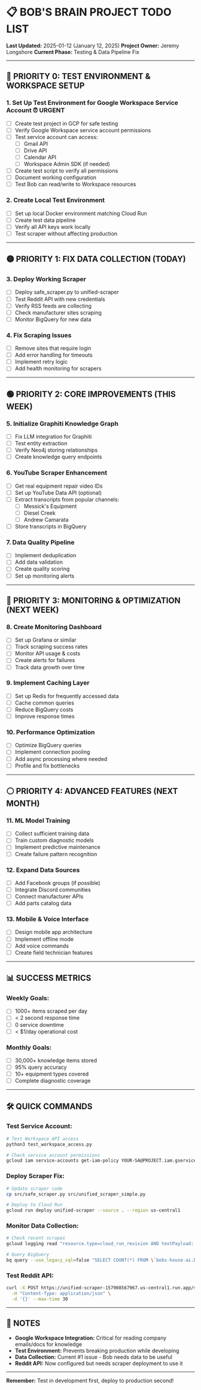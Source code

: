 # 📋 BOB'S BRAIN PROJECT TODO LIST
**Last Updated:** 2025-01-12 (January 12, 2025)
**Project Owner:** Jeremy Longshore
**Current Phase:** Testing & Data Pipeline Fix

---

## 🔴 PRIORITY 0: TEST ENVIRONMENT & WORKSPACE SETUP

### 1. **Set Up Test Environment for Google Workspace Service Account** ⏰ URGENT
- [ ] Create test project in GCP for safe testing
- [ ] Verify Google Workspace service account permissions
- [ ] Test service account can access:
  - [ ] Gmail API
  - [ ] Drive API
  - [ ] Calendar API
  - [ ] Workspace Admin SDK (if needed)
- [ ] Create test script to verify all permissions
- [ ] Document working configuration
- [ ] Test Bob can read/write to Workspace resources

### 2. **Create Local Test Environment**
- [ ] Set up local Docker environment matching Cloud Run
- [ ] Create test data pipeline
- [ ] Verify all API keys work locally
- [ ] Test scraper without affecting production

---

## 🟡 PRIORITY 1: FIX DATA COLLECTION (TODAY)

### 3. **Deploy Working Scraper**
- [ ] Deploy safe_scraper.py to unified-scraper
- [ ] Test Reddit API with new credentials
- [ ] Verify RSS feeds are collecting
- [ ] Check manufacturer sites scraping
- [ ] Monitor BigQuery for new data

### 4. **Fix Scraping Issues**
- [ ] Remove sites that require login
- [ ] Add error handling for timeouts
- [ ] Implement retry logic
- [ ] Add health monitoring for scrapers

---

## 🟢 PRIORITY 2: CORE IMPROVEMENTS (THIS WEEK)

### 5. **Initialize Graphiti Knowledge Graph**
- [ ] Fix LLM integration for Graphiti
- [ ] Test entity extraction
- [ ] Verify Neo4j storing relationships
- [ ] Create knowledge query endpoints

### 6. **YouTube Scraper Enhancement**
- [ ] Get real equipment repair video IDs
- [ ] Set up YouTube Data API (optional)
- [ ] Extract transcripts from popular channels:
  - [ ] Messick's Equipment
  - [ ] Diesel Creek
  - [ ] Andrew Camarata
- [ ] Store transcripts in BigQuery

### 7. **Data Quality Pipeline**
- [ ] Implement deduplication
- [ ] Add data validation
- [ ] Create quality scoring
- [ ] Set up monitoring alerts

---

## 🔵 PRIORITY 3: MONITORING & OPTIMIZATION (NEXT WEEK)

### 8. **Create Monitoring Dashboard**
- [ ] Set up Grafana or similar
- [ ] Track scraping success rates
- [ ] Monitor API usage & costs
- [ ] Create alerts for failures
- [ ] Track data growth over time

### 9. **Implement Caching Layer**
- [ ] Set up Redis for frequently accessed data
- [ ] Cache common queries
- [ ] Reduce BigQuery costs
- [ ] Improve response times

### 10. **Performance Optimization**
- [ ] Optimize BigQuery queries
- [ ] Implement connection pooling
- [ ] Add async processing where needed
- [ ] Profile and fix bottlenecks

---

## ⚪ PRIORITY 4: ADVANCED FEATURES (NEXT MONTH)

### 11. **ML Model Training**
- [ ] Collect sufficient training data
- [ ] Train custom diagnostic models
- [ ] Implement predictive maintenance
- [ ] Create failure pattern recognition

### 12. **Expand Data Sources**
- [ ] Add Facebook groups (if possible)
- [ ] Integrate Discord communities
- [ ] Connect manufacturer APIs
- [ ] Add parts catalog data

### 13. **Mobile & Voice Interface**
- [ ] Design mobile app architecture
- [ ] Implement offline mode
- [ ] Add voice commands
- [ ] Create field technician features

---

## 📊 SUCCESS METRICS

### Weekly Goals:
- [ ] 1000+ items scraped per day
- [ ] < 2 second response time
- [ ] 0 service downtime
- [ ] < $1/day operational cost

### Monthly Goals:
- [ ] 30,000+ knowledge items stored
- [ ] 95% query accuracy
- [ ] 10+ equipment types covered
- [ ] Complete diagnostic coverage

---

## 🛠️ QUICK COMMANDS

### Test Service Account:
```bash
# Test Workspace API access
python3 test_workspace_access.py

# Check service account permissions
gcloud iam service-accounts get-iam-policy YOUR-SA@PROJECT.iam.gserviceaccount.com
```

### Deploy Scraper Fix:
```bash
# Update scraper code
cp src/safe_scraper.py src/unified_scraper_simple.py

# Deploy to Cloud Run
gcloud run deploy unified-scraper --source . --region us-central1
```

### Monitor Data Collection:
```bash
# Check recent scrapes
gcloud logging read "resource.type=cloud_run_revision AND textPayload:'items stored'" --limit 10

# Query BigQuery
bq query --use_legacy_sql=false "SELECT COUNT(*) FROM \`bobs-house-ai.DATASET.TABLE\`"
```

### Test Reddit API:
```bash
curl -X POST https://unified-scraper-157908567967.us-central1.run.app/scrape/quick \
  -H "Content-Type: application/json" \
  -d '{}' --max-time 30
```

---

## 📝 NOTES

- **Google Workspace Integration:** Critical for reading company emails/docs for knowledge
- **Test Environment:** Prevents breaking production while developing
- **Data Collection:** Current #1 issue - Bob needs data to be useful
- **Reddit API:** Now configured but needs scraper deployment to use it

---

**Remember:** Test in development first, deploy to production second!
